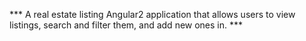 *** A real estate listing Angular2 application that allows users to view listings, search and filter them, and add new ones in. ***